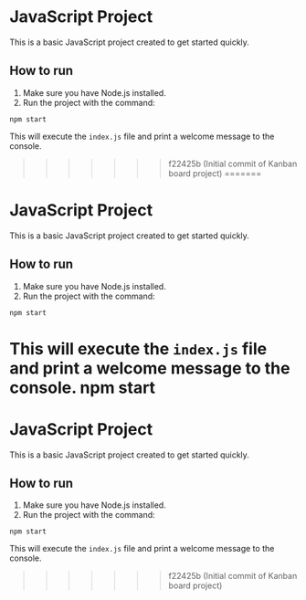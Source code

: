 # JavaScript Project

This is a basic JavaScript project created to get started quickly.

## How to run

1. Make sure you have Node.js installed.
2. Run the project with the command:

```
npm start
```

This will execute the `index.js` file and print a welcome message to the console.
>>>>>>> f22425b (Initial commit of Kanban board project)
=======
# JavaScript Project

This is a basic JavaScript project created to get started quickly.

## How to run

1. Make sure you have Node.js installed.
2. Run the project with the command:

```
npm start
```

This will execute the `index.js` file and print a welcome message to the console.
npm start
=======
# JavaScript Project

This is a basic JavaScript project created to get started quickly.

## How to run

1. Make sure you have Node.js installed.
2. Run the project with the command:

```
npm start
```

This will execute the `index.js` file and print a welcome message to the console.
>>>>>>> f22425b (Initial commit of Kanban board project)
